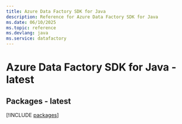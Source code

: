 ```yaml
---
title: Azure Data Factory SDK for Java
description: Reference for Azure Data Factory SDK for Java
ms.date: 06/10/2025
ms.topic: reference
ms.devlang: java
ms.service: datafactory
---
```

# Azure Data Factory SDK for Java - latest
## Packages - latest
[!INCLUDE [packages](data-factory-index.md)]